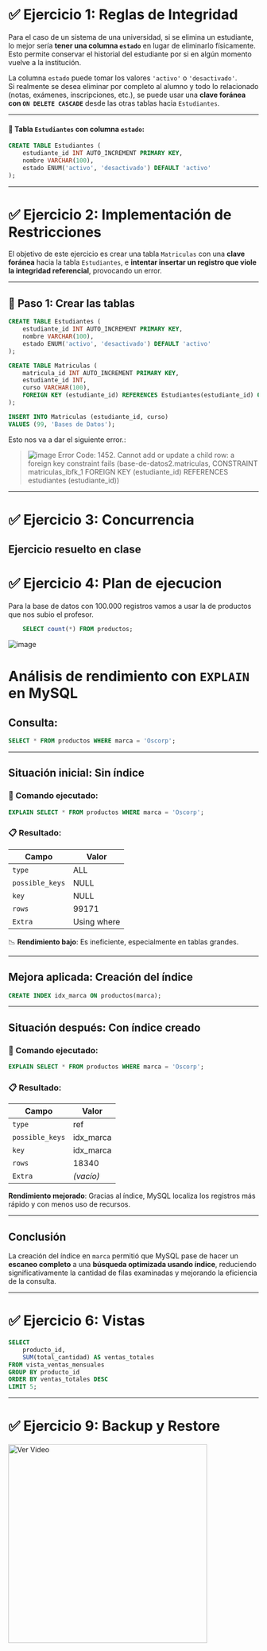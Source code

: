 # ✅ Ejercicio 1: Reglas de Integridad

Para el caso de un sistema de una universidad, si se elimina un estudiante, lo mejor sería **tener una columna `estado`** en lugar de eliminarlo físicamente. Esto permite conservar el historial del estudiante por si en algún momento vuelve a la institución.

La columna `estado` puede tomar los valores `'activo'` o `'desactivado'`.  
Si realmente se desea eliminar por completo al alumno y todo lo relacionado (notas, exámenes, inscripciones, etc.), se puede usar una **clave foránea con `ON DELETE CASCADE`** desde las otras tablas hacia `Estudiantes`.

---


#### 📄 Tabla `Estudiantes` con columna `estado`:

```sql
CREATE TABLE Estudiantes (
    estudiante_id INT AUTO_INCREMENT PRIMARY KEY,
    nombre VARCHAR(100),
    estado ENUM('activo', 'desactivado') DEFAULT 'activo'
);

```


---

# ✅ Ejercicio 2: Implementación de Restricciones

El objetivo de este ejercicio es crear una tabla `Matriculas` con una **clave foránea** hacia la tabla `Estudiantes`, e **intentar insertar un registro que viole la integridad referencial**, provocando un error.

---

## 🧱 Paso 1: Crear las tablas

```sql
CREATE TABLE Estudiantes (
    estudiante_id INT AUTO_INCREMENT PRIMARY KEY,
    nombre VARCHAR(100),
    estado ENUM('activo', 'desactivado') DEFAULT 'activo'
);

CREATE TABLE Matriculas (
    matricula_id INT AUTO_INCREMENT PRIMARY KEY,
    estudiante_id INT,
    curso VARCHAR(100),
    FOREIGN KEY (estudiante_id) REFERENCES Estudiantes(estudiante_id) ON DELETE CASCADE
);
```

```sql
INSERT INTO Matriculas (estudiante_id, curso)
VALUES (99, 'Bases de Datos');
```

Esto nos va a dar el siguiente error.:
> ![image](https://github.com/user-attachments/assets/bffb028c-2954-43a3-8198-5cee9f76118e)
Error Code: 1452. Cannot add or update a child row: a foreign key constraint fails (base-de-datos2.matriculas, CONSTRAINT matriculas_ibfk_1 FOREIGN KEY (estudiante_id) REFERENCES estudiantes (estudiante_id))

---

# ✅ Ejercicio 3: Concurrencia
Ejercicio resuelto en clase
---
# ✅ Ejercicio 4: Plan de ejecucion

Para la base de datos con 100.000 registros vamos a usar la de productos que nos subio el profesor.
```sql
    SELECT count(*) FROM productos;
```
![image](https://github.com/user-attachments/assets/cee7b39e-b408-4741-8a4a-7b985fa043d2)


# Análisis de rendimiento con `EXPLAIN` en MySQL

## Consulta:
```sql
SELECT * FROM productos WHERE marca = 'Oscorp';
```

---

## Situación inicial: **Sin índice**

### 🔎 Comando ejecutado:
```sql
EXPLAIN SELECT * FROM productos WHERE marca = 'Oscorp';
```

### 📋 Resultado:

| Campo         | Valor       |
|---------------|-------------|
| `type`        | ALL         |
| `possible_keys` | NULL     |
| `key`         | NULL        |
| `rows`        | 99171       |
| `Extra`       | Using where |

📉 **Rendimiento bajo**: Es ineficiente, especialmente en tablas grandes.

---

##  Mejora aplicada: **Creación del índice**
```sql
CREATE INDEX idx_marca ON productos(marca);
```

---

##  Situación después: **Con índice creado**

### 🔎 Comando ejecutado:
```sql
EXPLAIN SELECT * FROM productos WHERE marca = 'Oscorp';
```

### 📋 Resultado:

| Campo         | Valor         |
|---------------|---------------|
| `type`        | ref           |
| `possible_keys` | idx_marca   |
| `key`         | idx_marca     |
| `rows`        | 18340         |
| `Extra`       | *(vacío)*     |


**Rendimiento mejorado**: Gracias al índice, MySQL localiza los registros más rápido y con menos uso de recursos.

---

##  Conclusión

La creación del índice en `marca` permitió que MySQL pase de hacer un **escaneo completo** a una **búsqueda optimizada usando índice**, reduciendo significativamente la cantidad de filas examinadas y mejorando la eficiencia de la consulta.

---


# ✅ Ejercicio 6: Vistas
```sql
SELECT 
    producto_id, 
    SUM(total_cantidad) AS ventas_totales
FROM vista_ventas_mensuales
GROUP BY producto_id
ORDER BY ventas_totales DESC
LIMIT 5;
```
---
# ✅ Ejercicio 9: Backup y Restore
<a href="https://drive.google.com/file/d/1oiAQmr0HCLfbwzfjGojo1P8ca0gl6n2M/view?usp=sharing" target="_blank">
  <img src="https://media.discordapp.net/attachments/1361782551143776257/1361910135194259557/image.png?ex=68007927&is=67ff27a7&hm=53304a89727d75262f32f75b607c11a6b34b73fa8563d392d958e0705f5f3896&=&format=webp&quality=lossless" alt="Ver Video" width="400"/>
</a>
